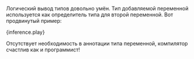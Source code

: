 Логический вывод типов довольно умён. Тип добавляемой переменной используется как определитель типа для второй переменной. Вот продвинутый пример:

{inference.play}

Отсутствует необходимость в аннотации типа переменной, компилятор счастлив как и программист!
